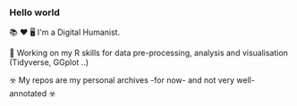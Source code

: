 ### Hello world


📚 ❤️ 🖥️ I'm a Digital Humanist.

:egg: Working on my R skills for data pre-processing, analysis and visualisation (Tidyverse, GGplot ..)

☣️ My repos are my personal archives -for now- and not very well-annotated ☣️






<!--
**FloorBuschenhenke/FloorBuschenhenke** is a ✨ _special_ ✨ repository because its `README.md` (this file) appears on your GitHub profile.

Here are some ideas to get you started:

- 🔭 I’m currently working on ...
- 🌱 I’m currently learning ...
- 👯 I’m looking to collaborate on ...
- 🤔 I’m looking for help with ...
- 💬 Ask me about ...
- 📫 How to reach me: ...
- 😄 Pronouns: ...
- ⚡ Fun fact: ...
-->
